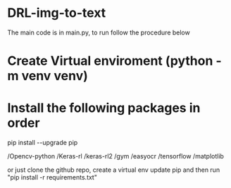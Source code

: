 # DRL-img-to-text

The main code is in main.py, to run follow the procedure below

# Create Virtual enviroment (python -m venv venv)
# Install the following packages in order
pip install --upgrade pip

/Opencv-python
/Keras-rl
/keras-rl2
/gym
/easyocr
/tensorflow
/matplotlib

or just clone the github repo, create a virtual env update pip and then run "pip install -r requirements.txt"
